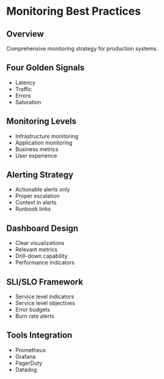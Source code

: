 # Monitoring Best Practices

## Overview
Comprehensive monitoring strategy for production systems.

## Four Golden Signals
- Latency
- Traffic
- Errors
- Saturation

## Monitoring Levels
- Infrastructure monitoring
- Application monitoring
- Business metrics
- User experience

## Alerting Strategy
- Actionable alerts only
- Proper escalation
- Context in alerts
- Runbook links

## Dashboard Design
- Clear visualizations
- Relevant metrics
- Drill-down capability
- Performance indicators

## SLI/SLO Framework
- Service level indicators
- Service level objectives
- Error budgets
- Burn rate alerts

## Tools Integration
- Prometheus
- Grafana
- PagerDuty
- Datadog
